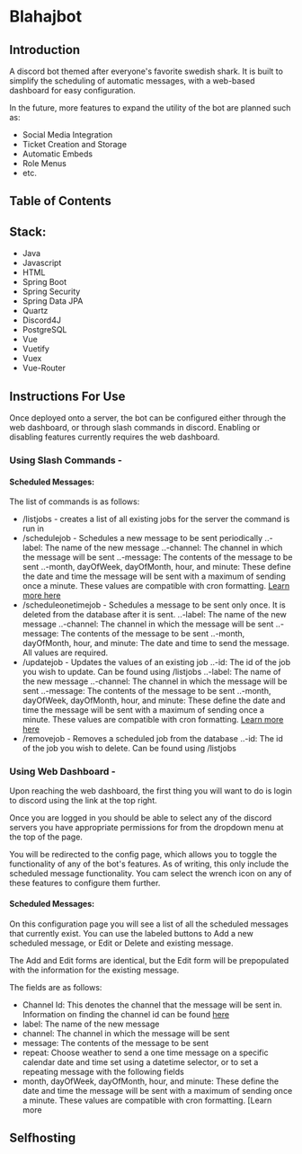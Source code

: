 # Blahajbot

## Introduction

A discord bot themed after everyone's favorite swedish shark. It is built to simplify the scheduling of automatic messages, with a web-based dashboard for easy configuration.

In the future, more features to expand the utility of the bot are planned such as:
* Social Media Integration
* Ticket Creation and Storage
* Automatic Embeds
* Role Menus
* etc.

## Table of Contents

## Stack:
* Java
* Javascript
* HTML
* Spring Boot
* Spring Security
* Spring Data JPA
* Quartz
* Discord4J
* PostgreSQL
* Vue
* Vuetify
* Vuex
* Vue-Router

## Instructions For Use
Once deployed onto a server, the bot can be configured either through the web dashboard, or through slash commands in discord.
Enabling or disabling features currently requires the web dashboard.

### Using Slash Commands - 
#### Scheduled Messages:

The list of commands is as follows:
* /listjobs - creates a list of all existing jobs for the server the command is run in
* /schedulejob - Schedules a new message to be sent periodically
  ..-label: The name of the new message
  ..-channel: The channel in which the message will be sent
  ..-message: The contents of the message to be sent
  ..-month, dayOfWeek, dayOfMonth, hour, and minute: These define the date and time the message will be sent with a maximum of sending once a minute. These values are compatible with cron formatting. [Learn more here][Cron Info Link]
* /scheduleonetimejob - Schedules a message to be sent only once. It is deleted from the database after it is sent.
  ..-label: The name of the new message
  ..-channel: The channel in which the message will be sent
  ..-message: The contents of the message to be sent
  ..-month, dayOfMonth, hour, and minute: The date and time to send the message. All values are required.
* /updatejob - Updates the values of an existing job
  ..-id: The id of the job you wish to update. Can be found using /listjobs
  ..-label: The name of the new message
  ..-channel: The channel in which the message will be sent
  ..-message: The contents of the message to be sent
  ..-month, dayOfWeek, dayOfMonth, hour, and minute: These define the date and time the message will be sent with a maximum of sending once a minute. These values are compatible with cron formatting. [Learn more here][Cron Info Link]
* /removejob - Removes a scheduled job from the database
  ..-id: The id of the job you wish to delete. Can be found using /listjobs

### Using Web Dashboard - 

Upon reaching the web dashboard, the first thing you will want to do is login to discord using the link at the top right.

Once you are logged in you should be able to select any of the discord servers you have appropriate permissions for from the dropdown menu at the top of the page.

You will be redirected to the config page, which allows you to toggle the functionality of any of the bot's features. As of writing, this only include the scheduled message functionality. You cam select the wrench icon on any of these features to configure them further.

#### Scheduled Messages:
On this configuration page you will see a list of all the scheduled messages that currently exist. You can use the labeled buttons to Add a new scheduled message, or Edit or Delete and existing message.

The Add and Edit forms are identical, but the Edit form will be prepopulated with the information for the existing message. 

The fields are as follows:
* Channel Id: This denotes the channel that the message will be sent in. Information on finding the channel id can be found [here][Channel ID Info Link]
* label: The name of the new message
* channel: The channel in which the message will be sent
* message: The contents of the message to be sent
* repeat: Choose weather to send a one time message on a specific calendar date and time set using a datetime selector, or to set a repeating message with the following fields
* month, dayOfWeek, dayOfMonth, hour, and minute: These define the date and time the message will be sent with a maximum of sending once a minute. These values are compatible with cron formatting. [Learn more 

## Selfhosting

[Cron Info Link]: https://www.ibm.com/docs/en/db2oc?topic=task-unix-cron-format
[Channel ID Info Link]: https://support.discord.com/hc/en-us/articles/206346498-Where-can-I-find-my-User-Server-Message-ID

